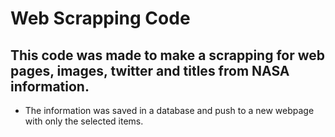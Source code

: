 # Web Scrapping Code
## This code was made to make a scrapping for web pages, images, twitter and titles from NASA information. 
- The information was saved in a database  and push to a new webpage with only the selected items.
